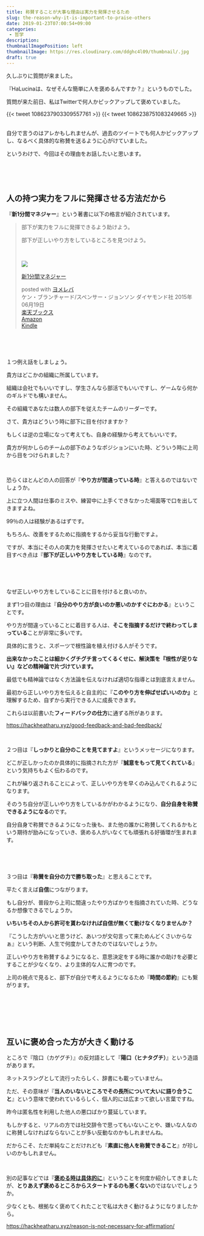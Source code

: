 ```yaml
---
title: 称賛することが大事な理由は実力を発揮させるため
slug: the-reason-why-it-is-important-to-praise-others
date: 2019-01-23T07:00:54+09:00
categories: 
 - 哲学
description: 
thumbnailImagePosition: left
thumbnailImage: https://res.cloudinary.com/ddghc4l09/thumbnail/.jpg
draft: true
---
```


<!--more-->

久しぶりに質問が来ました。

『HaLucinaは、なぜそんな簡単に人を褒めるんですか？』というものでした。

質問が来た前日、私はTwitterで何人かピックアップして褒めていました。

{{< tweet 1086237903309557761 >}}
{{< tweet 1086238751083249665 >}}
&nbsp;

自分で言うのはアレかもしれませんが、過去のツイートでも何人かピックアップし、なるべく具体的な称賛を送るように心がけていました。

というわけで、今回はその理由をお話したいと思います。

&nbsp;

&nbsp;
<h2>人の持つ実力をフルに発揮させる方法だから</h2>
『<strong>新1分間マネジャー</strong>』という著書に以下の格言が紹介されています。
<blockquote>部下が実力をフルに発揮できるよう助けよう。

部下が正しいやり方をしているところを見つけよう。

&nbsp;
<div class="cstmreba">
<div class="booklink-box">
<div class="booklink-image"><a href="https://hb.afl.rakuten.co.jp/hgc/1730931b.950d586a.1730931c.3750f6cc/yomereba_main_20190121165701606?pc=http%3A%2F%2Fbooks.rakuten.co.jp%2Frb%2F13238832%2F%3Fscid%3Daf_ich_link_urltxt%26m%3Dhttp%3A%2F%2Fm.rakuten.co.jp%2Fev%2Fbook%2F" target="_blank" rel="noopener"><img style="border: none;" src="https://thumbnail.image.rakuten.co.jp/@0_mall/book/cabinet/5253/9784478025253.jpg?_ex=64x64" /></a></div>
<div class="booklink-info">
<div class="booklink-name">

<a href="https://hb.afl.rakuten.co.jp/hgc/1730931b.950d586a.1730931c.3750f6cc/yomereba_main_20190121165701606?pc=http%3A%2F%2Fbooks.rakuten.co.jp%2Frb%2F13238832%2F%3Fscid%3Daf_ich_link_urltxt%26m%3Dhttp%3A%2F%2Fm.rakuten.co.jp%2Fev%2Fbook%2F" target="_blank" rel="noopener">新1分間マネジャー</a>
<div class="booklink-powered-date">posted with <a href="https://yomereba.com" target="_blank" rel="nofollow noopener">ヨメレバ</a></div>
</div>
<div class="booklink-detail">ケン・ブランチャード/スペンサー・ジョンソン ダイヤモンド社 2015年06月19日</div>
<div class="booklink-link2">
<div class="shoplinkrakuten"><a href="https://hb.afl.rakuten.co.jp/hgc/1730931b.950d586a.1730931c.3750f6cc/yomereba_main_20190121165701606?pc=http%3A%2F%2Fbooks.rakuten.co.jp%2Frb%2F13238832%2F%3Fscid%3Daf_ich_link_urltxt%26m%3Dhttp%3A%2F%2Fm.rakuten.co.jp%2Fev%2Fbook%2F" target="_blank" rel="noopener">楽天ブックス</a></div>
<div class="shoplinkamazon"><a href="https://www.amazon.co.jp/exec/obidos/asin/4478025258/25haruhiro03-22/" target="_blank" rel="noopener">Amazon</a></div>
<div class="shoplinkkindle"><a href="https://www.amazon.co.jp/gp/search?keywords=%90V1%95%AA%8A%D4%83%7D%83l%83W%83%83%81%5B&amp;__mk_ja_JP=%83J%83%5E%83J%83i&amp;url=node%3D2275256051&amp;tag=25haruhiro03-22" target="_blank" rel="noopener">Kindle</a></div>
</div>
</div>
<div class="booklink-footer"></div>
</div>
</div></blockquote>
&nbsp;

&nbsp;

１つ例え話をしましょう。

貴方はどこかの組織に所属しています。

組織は会社でもいいですし、学生さんなら部活でもいいですし、ゲームなら何かのギルドでも構いません。

その組織であなたは数人の部下を従えたチームのリーダーです。

さて、貴方はどういう時に部下に目を付けますか？

もしくは逆の立場になって考えても、自身の経験から考えてもいいです。

貴方が何かしらのチームの部下のようなポジションにいた時、どういう時に上司から目をつけられました？

&nbsp;

恐らくほとんどの人の回答が『<strong>やり方が間違っている時</strong>』と答えるのではないでしょうか。

上に立つ人間は仕事のミスや、練習中に上手くできなかった場面等で口を出してきますよね。

99％の人は経験があるはずです。

もちろん、改善をするために指摘をするから妥当な行動ですよ。

ですが、本当にその人の実力を発揮させたいと考えているのであれば、本当に着目すべき点は『<strong>部下が正しいやり方をしている時</strong>』なのです。

&nbsp;

&nbsp;

なぜ正しいやり方をしていることに目を付けると良いのか。

まず1つ目の理由は『<strong>自分のやり方が良いのか悪いのかすぐにわかる</strong>』ということです。

やり方が間違っていることに着目する人は、<strong>そこを指摘するだけで終わってしまっている</strong>ことが非常に多いです。

具体的に言うと、スポーツで根性論を植え付ける人がそうです。

<strong>出来なかったことは細かくグチグチ言ってくるくせに、解決策を『根性が足りない』などの精神論で片づけています。</strong>

最低でも精神論ではなく方法論を伝えなければ適切な指導とは到底言えません。

最初から正しいやり方を伝えると自主的に『<strong>このやり方を伸ばせばいいのか』</strong>と理解するため、自ずから実行できる人に成長できます。

これらは以前書いた<strong>フィードバックの仕方</strong>に通ずる所があります。

https://hackheatharu.xyz/good-feedback-and-bad-feedback/

&nbsp;

２つ目は『<strong>しっかりと自分のことを見てますよ</strong>』というメッセージになります。

どこが正しかったのか具体的に指摘された方が『<strong>誠意をもって見てくれている</strong>』という気持ちもよく伝わるのです。

これが繰り返されることによって、正しいやり方を早くのみ込んでくれるようになります。

そのうち自分が正しいやり方をしているかがわかるようになり、<strong>自分自身を称賛できるようになる</strong>のです。

自分自身で称賛できるようになった後も、また他の誰かに称賛してくれるかもという期待が励みになっていき、褒める人がいなくても頑張れる好循環が生まれます。

&nbsp;

&nbsp;

３つ目は『<strong>称賛を自分の力で勝ち取った</strong>』と思えることです。

平たく言えば<strong>自信</strong>につながります。

もし自分が、普段から上司に間違ったやり方ばかりを指摘されていた時、どうなるか想像できるでしょうか。

<strong>いちいちその人から許可を貰わなければ自信が無くて動けなくなりませんか？</strong>

『こうした方がいいと思うけど、あいつが文句言って来ためんどくさいからなぁ』という判断、人生で何度かしてきたのではないでしょうか。

正しいやり方を称賛するようになると、意思決定をする時に誰かの助けを必要とすることが少なくなり、より主体的な人に育つのです。

上司の視点で見ると、部下が自分で考えるようになるため『<strong>時間の節約</strong>』にも繋がります。

&nbsp;

&nbsp;

&nbsp;
<h2>互いに褒め合った方が大きく動ける</h2>
ところで『陰口（カゲグチ）』の反対語として『<strong>陽口（ヒナタグチ）</strong>』という造語があります。

ネットスラングとして流行ったらしく、辞書にも載っていません。

ただ、その意味が『<strong>当人のいないところでその長所について大いに語り合うこと</strong>』という意味で使われているらしく、個人的には広まって欲しい言葉ですね。

昨今は匿名性を利用した他人の悪口ばかり蔓延しています。

もしかすると、リアルの方では社交辞令で思ってもいないことや、嫌いな人なのに称賛しなければならないことが多い反動なのかもしれませんね。

だからこそ、ただ単純なことだけれども『<strong>素直に他人を称賛できること</strong>』が珍しいのかもしれません。

&nbsp;

別の記事などでは『<strong><a href="https://hackheatharu.xyz/evaluate-clearly/">褒める時は具体的に</a></strong>』ということを何度か紹介してきましたが、<strong>とりあえず褒めるところからスタートするのも悪くない</strong>のではないでしょうか。

少なくとも、根拠なく褒めてくれたことで私は大きく動けるようになりましたから。

https://hackheatharu.xyz/reason-is-not-necessary-for-affirmation/
